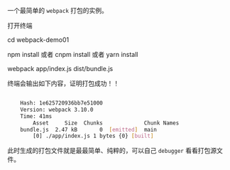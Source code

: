 一个最简单的 `webpack` 打包的实例。

打开终端

cd webpack-demo01

npm install 或者 cnpm install 或者 yarn install

webpack app/index.js dist/bundle.js

终端会输出如下内容，证明打包成功！！

```bash

    Hash: 1e625720936bb7e51000
    Version: webpack 3.10.0
    Time: 41ms
        Asset     Size  Chunks             Chunk Names
    bundle.js  2.47 kB       0  [emitted]  main
        [0] ./app/index.js 1 bytes {0} [built]

```

此时生成的打包文件就是最最简单、纯粹的，可以自己 `debugger` 看看打包源文件。